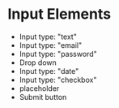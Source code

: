 # Input Elements
* Input type: "text"
* Input type: "email"
* Input type: "password"
* Drop down
* Input type: "date"
* Input type: "checkbox"
* placeholder
* Submit button